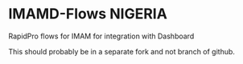 # IMAMD-Flows NIGERIA
RapidPro flows for IMAM for integration with Dashboard

This should probably be in a separate fork and not branch of github. 
